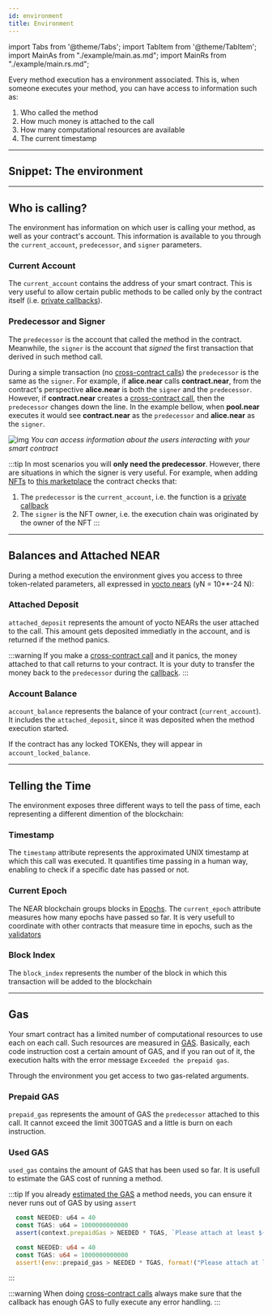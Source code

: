 ```yaml
---
id: environment
title: Environment
---
```

import Tabs from '@theme/Tabs';
import TabItem from '@theme/TabItem';
import MainAs from "./example/main.as.md";
import MainRs from "./example/main.rs.md";

Every method execution has a environment associated. This is, when someone executes your method, you can have access to information such as:

1. Who called the method
2. How much money is attached to the call
3. How many computational resources are available
4. The current timestamp

---

## Snippet: The environment

<Tabs className="language-tabs">
  <TabItem value="as" label="🚀 - Assemblyscript">
    <MainAs></MainAs>
  </TabItem>
  <TabItem value="rs" label="🦀 - Rust">
    <MainRs></MainRs>
  </TabItem>
</Tabs>

---

## Who is calling?

The environment has information on which user is calling your method, as well as your contract's account. This information is available to you through the `current_account`, `predecessor`, and `signer` parameters.

### Current Account
The `current_account` contains the address of your smart contract. This is very useful to allow certain public methods to be called only by the contract itself (i.e. [private callbacks](broken)).

### Predecessor and Signer
The `predecessor` is the account that called the method in the contract. Meanwhile, the `signer` is the account that *signed* the first transaction that derived in such method call.

During a simple transaction (no [cross-contract calls](broken)) the `predecessor` is the same as the `signer`. For example, if **alice.near** calls **contract.near**, from the contract's perspective **alice.near** is both the `signer` and the `predecessor`. However, if **contract.near** creates a [cross-contract call](broken), then the `predecessor` changes down the line. In the example bellow, when **pool.near** executes it would see  **contract.near** as the `predecessor` and **alice.near** as the `signer`.

![img](https://miro.medium.com/max/1400/1*LquSNOoRyXpITQF9ugsDpQ.png)
*You can access information about the users interacting with your smart contract*

:::tip
In most scenarios you will **only need the predecessor**. However, there are situations in which the signer is very useful. For example, when adding [NFTs](broken) to [this marketplace](https://github.com/near-examples/nft-market/blob/main/contracts/market-simple/src/nft_callbacks.rs#L37) the contract checks that:
1. The `predecessor` is the `current_account`, i.e. the function is a [private callback](broken)
2. The `signer` is the NFT owner, i.e. the execution chain was originated by the owner of the NFT
:::

---

## Balances and Attached NEAR
During a method execution the environment gives you access to three token-related parameters, all expressed in [yocto nears](broken) (yN = 10**-24 N):

### Attached Deposit
`attached_deposit` represents the amount of yocto NEARs the user attached to the call. This amount gets deposited immediatly in the account, and is returned if the method panics.

:::warning
If you make a [cross-contract call](broken) and it panics, the money attached to that call returns to your contract. It is your duty to transfer the money back to the `predecessor` during the [callback](broken).
:::

### Account Balance
`account_balance` represents the balance of your contract (`current_account`). It includes the `attached_deposit`, since it was deposited when the method execution started.

If the contract has any locked TOKENs, they will appear in `account_locked_balance`.

---

## Telling the Time

The environment exposes three different ways to tell the pass of time, each representing a different dimention of the blockchain:

### Timestamp
The `timestamp` attribute represents the approximated UNIX timestamp at which this call was executed. It quantifies time passing in a human way, enabling to check if a specific date has passed or not.

### Current Epoch
The NEAR blockchain groups blocks in [Epochs](broken). The `current_epoch` attribute measures how many epochs have passed so far. It is very usefull to coordinate with other contracts that measure time in epochs, such as the [validators](broken)

### Block Index
The `block_index` represents the number of the block in which this transaction will be added to the blockchain

---
## Gas
Your smart contract has a limited number of computational resources to use each on each call. Such resources are measured in [GAS](broken). Basically, each code instruction cost a certain amount of GAS, and if you ran out of it, the execution halts with the error message `Exceeded the prepaid gas`.

Through the environment you get access to two gas-related arguments.

### Prepaid GAS
`prepaid_gas` represents the amount of GAS the `predecessor` attached to this call. It cannot exceed the limit 300TGAS and a little is burn on each instruction.

### Used GAS
`used_gas` contains the amount of GAS that has been used so far. It is usefull to estimate the GAS cost of running a method. 

:::tip
If you already [estimated the GAS](broken) a method needs, you can ensure it never runs out of GAS by using `assert`

<Tabs className="language-tabs">
  <TabItem value="as" label="🚀 - Assemblyscript">

  ```ts
    const NEEDED: u64 = 40
    const TGAS: u64 = 1000000000000
    assert(context.prepaidGas > NEEDED * TGAS, `Please attach at least ${NEEDED} TGAS`)
  ```

  </TabItem>
  <TabItem value="rs" label="🦀 - Rust">

  ```rust
    const NEEDED: u64 = 40
    const TGAS: u64 = 1000000000000
    assert!(env::prepaid_gas > NEEDED * TGAS, format!("Please attach at least ${} TGAS", NEEDED))
  ```

  </TabItem>
</Tabs>

:::

:::warning
When doing [cross-contract calls](broken) always make sure that the callback has enough GAS to fully execute any error handling.
:::